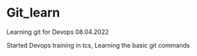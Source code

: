 # Git_learn
Learning git for Devops
08.04.2022

Started Devops training in tcs, Learning the basic git commands
